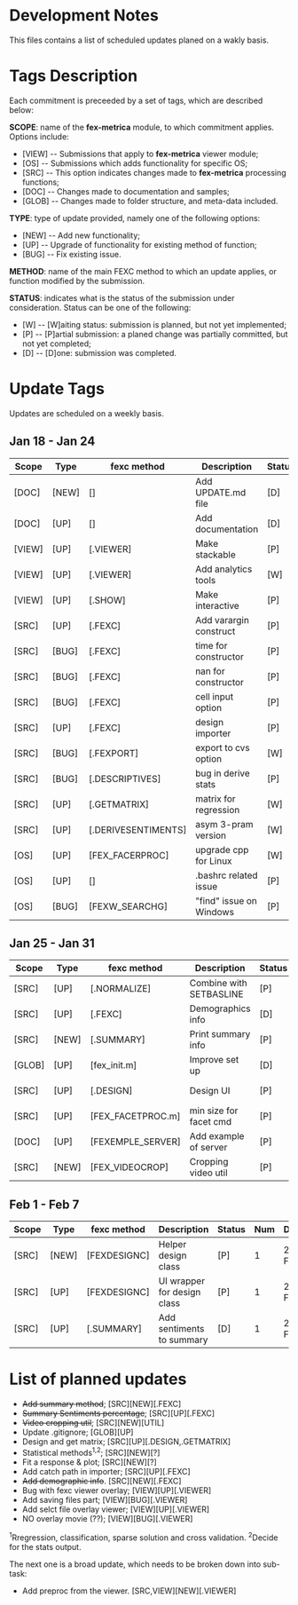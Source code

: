 Development Notes
===============

This files contains a list of scheduled updates planed on a wakly basis.

Tags Description
===============

Each commitment is preceeded by a set of tags, which are described below:

**SCOPE**: name of the **fex-metrica** module, to which commitment applies. Options include:

* [VIEW] -- Submissions that apply to **fex-metrica** viewer module;
* [OS]   -- Submissions which adds functionality for specific OS;
* [SRC]  -- This option indicates changes made to **fex-metrica** processing functions;
* [DOC]  -- Changes made to documentation and samples;
* [GLOB] -- Changes made to folder structure, and meta-data included. 

**TYPE**: type of update provided, namely one of the following options:

* [NEW]  -- Add new functionality;
* [UP]   -- Upgrade of functionality for existing method of function;
* [BUG]  -- Fix existing issue.

**METHOD**: name of the main FEXC method to which an update applies, or function modified by the submission.

**STATUS**: indicates what is the status of the submission under consideration. Status can be one of the following:

* [W] -- [W]aiting status: submission is planned, but not yet implemented;
* [P] -- [P]artial submission: a planed change was partially committed, but not yet completed; 
* [D] -- [D]one: submission was completed.


Update Tags
===============

Updates are scheduled on a weekly basis. 


Jan 18 - Jan 24
---------------

| Scope  | Type   | **fexc** method     | Description             | Status | Num  | Date   | 
| ------ | ------ | ------------------- | ----------------------- | ------ | ---- | ------ |
| [DOC]  | [NEW]  | []                  | Add UPDATE.md file      |   [D]  | 1    | 18-Jan |
| [DOC]  | [UP]   | []                  | Add documentation       |   [D]  | 1    | 21-Jan |
| [VIEW] | [UP]   | [.VIEWER]           | Make stackable          |   [P]  | 2    | 18-Jan |
| [VIEW] | [UP]   | [.VIEWER]           | Add analytics tools     |   [W]  |      |        |
| [VIEW] | [UP]   | [.SHOW]             | Make interactive        |   [P]  | 1    | 19-Jan |
| [SRC]  | [UP]   | [.FEXC]             | Add varargin construct  |   [P]  | 1    | 21-Jan |
| [SRC]  | [BUG]  | [.FEXC]             | time for constructor    |   [P]  | 2    | 19-Jan |
| [SRC]  | [BUG]  | [.FEXC]             | nan for constructor     |   [P]  | 1    | 18-Jan |
| [SRC]  | [BUG]  | [.FEXC]             | cell input option       |   [P]  | 1    | 18-Jan |
| [SRC]  | [UP]   | [.FEXC]             | design importer         |   [P]  | 1    | 22-Jan |
| [SRC]  | [BUG]  | [.FEXPORT]          | export to cvs option    |   [W]  | 1    | 18-Jan |
| [SRC]  | [BUG]  | [.DESCRIPTIVES]     | bug in derive stats     |   [P]  | 2    | 20-Jan |
| [SRC]  | [UP]   | [.GETMATRIX]        | matrix for regression   |   [W]  |      |        |
| [SRC]  | [UP]   | [.DERIVESENTIMENTS] | asym 3-pram version     |   [W]  |      |        |
| [OS]   | [UP]   | [FEX_FACERPROC]     | upgrade cpp for Linux   |   [W]  |      |        |
| [OS]   | [UP]   | []                  | .bashrc related issue   |   [P]  | 1    | 18-Jan |
| [OS]   | [BUG]  | [FEXW_SEARCHG]      | "find" issue on Windows |   [P]  | 1    | 18-Jan |


Jan 25 - Jan 31
---------------

| Scope  | Type   | **fexc** method     | Description             | Status | Num  | Date   | 
| ------ | ------ | ------------------- | ----------------------- | ------ | ---- | ------ |
| [SRC]  | [UP]   | [.NORMALIZE]        | Combine with SETBASLINE |  [P]   | 1    | 26-Jan |
| [SRC]  | [UP]   | [.FEXC]             | Demographics info       |  [D]   | 1    | 26-Jan |
| [SRC]  | [NEW]  | [.SUMMARY]          | Print summary info      |  [P]   | 2    | 29-Jan |
| [GLOB] | [UP]   | [fex_init.m]        | Improve set up          |  [D]   | 1    | 27-Jan |  
| [SRC]  | [UP]   | [.DESIGN]           | Design UI               |  [P]   | 1    | 29-Jan |  
| [SRC]  | [UP]   | [FEX_FACETPROC.m]   | min size for facet cmd  |  [P]   | 1    | 29-Jan |  
| [DOC]  | [UP]   | [FEXEMPLE_SERVER]   | Add example of server   |  [P]   | 1    | 30-Jan |
| [SRC]  | [NEW]  | [FEX_VIDEOCROP]     | Cropping video util     |  [P]   | 1    | 30-Jan |

Feb 1 - Feb 7
---------------

| Scope  | Type   | **fexc** method     | Description             | Status | Num  | Date   | 
| ------ | ------ | ------------------- | ----------------------- | ------ | ---- | ------ |
| [SRC]  | [NEW]  | [FEXDESIGNC]  | Helper design class         |  [P]   | 1    | 2-Feb |
| [SRC]  | [UP]   | [FEXDESIGNC]  | UI wrapper for design class |  [P]   | 1    | 2-Feb |
| [SRC]  | [UP]   | [.SUMMARY]    | Add sentiments to summary   |  [D]   | 1    | 2-Feb |


List of planned updates
================

* ~~Add summary method~~;            [SRC][NEW][.FEXC]
* ~~Summary Sentiments percentage~~; [SRC][UP][.FEXC]
* ~~Video cropping util~~;           [SRC][NEW][UTIL]
* Update .gitignore;                 [GLOB][UP]
* Design and get matrix;             [SRC][UP][.DESIGN,.GETMATRIX]
* Statistical methods<sup>1,2</sup>; [SRC][NEW][?]
* Fit a response & plot;             [SRC][NEW][?]
* Add catch path in importer;        [SRC][UP][.FEXC]
* ~~Add demographic info~~.          [SRC][NEW][.FEXC]
* Bug with fexc viewer overlay;      [VIEW][UP][.VIEWER]
* Add saving files part;             [VIEW][BUG][.VIEWER]
* Add selct file overlay viewer;     [VIEW][UP][.VIEWER]
* NO overlay movie (??);             [VIEW][BUG][.VIEWER]

<sup>1</sup>Rregression, classification, sparse solution and cross validation.
<sup>2</sup>Decide for the stats output.

The next one is a broad update, which needs to be broken down into sub-task:

* Add preproc from the viewer.      [SRC,VIEW][NEW][.VIEWER]



